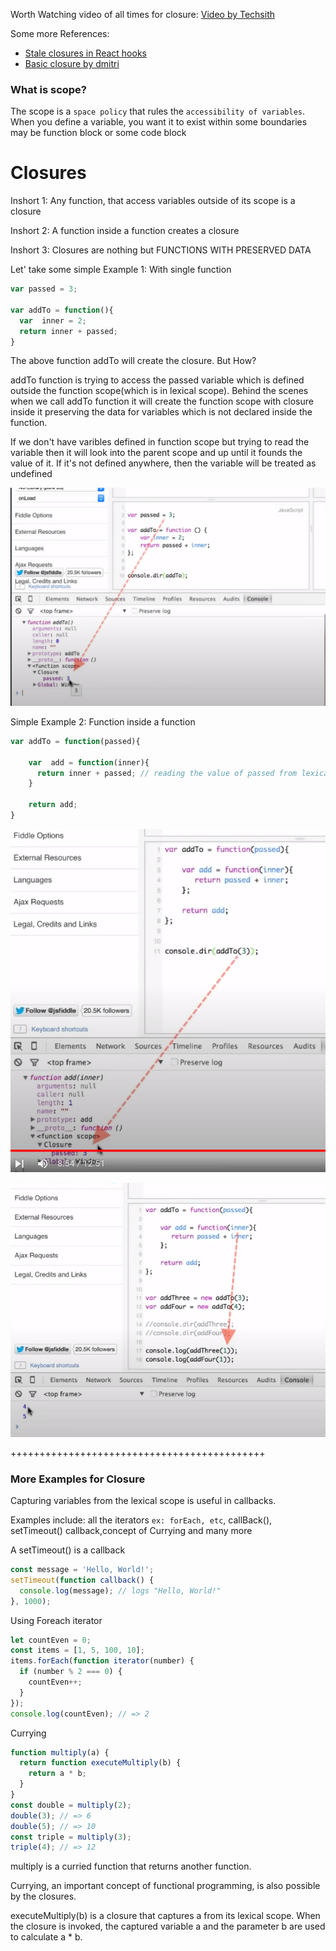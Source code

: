 Worth Watching video of all times for closure: [Video by Techsith](https://www.youtube.com/watch?v=71AtaJpJHw0&t=1s)

Some more References:
- [Stale closures in React hooks](https://dmitripavlutin.com/react-hooks-stale-closures/)
- [Basic closure by dmitri](https://dmitripavlutin.com/simple-explanation-of-javascript-closures/)

### What is scope?
The scope is a `space policy` that rules the `accessibility of variables`.
When you define a variable, you want it to exist within some boundaries may be function block or some code block

# Closures
Inshort 1: Any function, that access variables outside of its scope is a closure

Inshort 2: A function inside a function creates a closure

Inshort 3: Closures are nothing but FUNCTIONS WITH PRESERVED DATA

Let' take some simple Example 1: With single function
```javascript
var passed = 3;

var addTo = function(){
  var  inner = 2;
  return inner + passed;
}
```
The above function addTo will create the closure. But How?

addTo function is trying to access the passed variable which is defined outside the function scope(which is in lexical scope). 
Behind the scenes when we call addTo function it will create the function scope with closure inside it preserving the data for variables which is not declared inside the function.

If we don't have varibles defined in function scope but trying to read the variable then it will look into the parent scope and up until it founds the value of it.
If it's not defined anywhere, then the variable will be treated as undefined

![Simple Example 1:](./images/closure-example1.png)

Simple Example 2: Function inside a function 
```javascript
var addTo = function(passed){

    var  add = function(inner){
      return inner + passed; // reading the value of passed from lexical scope
    }

    return add;     
}
```
![Simple Example 2:](./images/closure-example2.png)

![Simple Example 3:](./images/closure-example3.png)

++++++++++++++++++++++++++++++++++++++++++++
### More Examples for Closure
Capturing variables from the lexical scope is useful in callbacks.

Examples include: all the iterators `ex: forEach, etc`, callBack(), setTimeout() callback,concept of Currying and many more

A setTimeout() is a callback
```javascript
const message = 'Hello, World!';
setTimeout(function callback() {
  console.log(message); // logs "Hello, World!"
}, 1000);
```
Using Foreach iterator

```javascript
let countEven = 0;
const items = [1, 5, 100, 10];
items.forEach(function iterator(number) {
  if (number % 2 === 0) {
    countEven++;
  }
});
console.log(countEven); // => 2
```
Currying
```javascript
function multiply(a) {
  return function executeMultiply(b) {
    return a * b;
  }
}
const double = multiply(2);
double(3); // => 6
double(5); // => 10
const triple = multiply(3);
triple(4); // => 12
```
multiply is a curried function that returns another function.

Currying, an important concept of functional programming, is also possible by the closures.

executeMultiply(b) is a closure that captures a from its lexical scope. When the closure is invoked, the captured variable a and the parameter b are used to calculate a * b.
